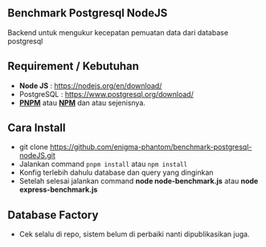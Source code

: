 ## Benchmark Postgresql NodeJS
Backend untuk mengukur kecepatan pemuatan data dari database postgresql

## Requirement / Kebutuhan
- __Node JS__ : https://nodejs.org/en/download/
- PostgreSQL : https://www.postgresql.org/download/
- [__PNPM__](https://pnpm.io/installation) atau [__NPM__](https://www.npmjs.com/) dan atau sejenisnya.

## Cara Install
- git clone https://github.com/enigma-phantom/benchmark-postgresql-nodeJS.git
- Jalankan command `pnpm install` atau `npm install`
- Konfig terlebih dahulu database dan query yang dinginkan
- Setelah selesai jalankan command __node node-benchmark.js__ atau __node express-benchmark.js__

## Database Factory
- Cek selalu di repo, sistem belum di perbaiki nanti dipublikasikan juga.
